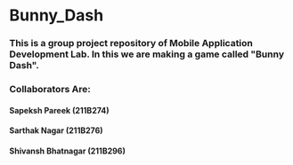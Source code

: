 # Bunny_Dash
### This is a group project repository  of Mobile Application Development Lab. In this we are making a game called "Bunny Dash".

### Collaborators Are:
#### Sapeksh Pareek (211B274)
#### Sarthak Nagar (211B276)
#### Shivansh Bhatnagar (211B296)

